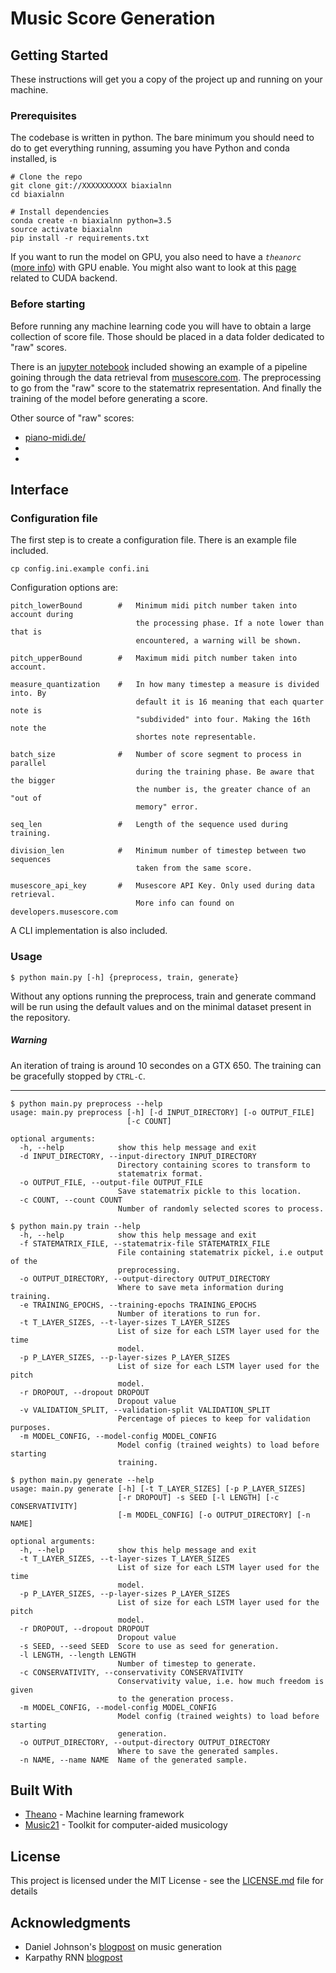 # Music Score Generation

## Getting Started

These instructions will get you a copy of the project up and running on your machine.

### Prerequisites

The codebase is written in python. The bare minimum you should need to do to get everything running, assuming you have Python and conda installed, is

```shell
# Clone the repo
git clone git://XXXXXXXXXX biaxialnn
cd biaxialnn

# Install dependencies
conda create -n biaxialnn python=3.5
source activate biaxialnn
pip install -r requirements.txt
```

If you want to run the model on GPU, you also need to have a _```theanorc```_ ([more info](http://deeplearning.net/software/theano/library/config.html)) with GPU enable. You might also want to look at this [page](http://deeplearning.net/software/theano/tutorial/using_gpu.html) related to CUDA backend.

### Before starting

Before running any machine learning code you will have to obtain a large collection of score file. Those should be placed in a data folder dedicated to "raw" scores. 

There is an [jupyter notebook]() included showing an example of a pipeline goining through the data retrieval from [musescore.com](http://musescore.com/). The preprocessing to go from the "raw" score to the statematrix representation. And finally the training of the model before generating a score.

Other source of "raw" scores:
- [piano-midi.de/](http://www.piano-midi.de/)
-
-

## Interface

### Configuration file

The first step is to create a configuration file. There is an example file included.

```
cp config.ini.example confi.ini
```

Configuration options are:

```
pitch_lowerBound        #   Minimum midi pitch number taken into account during 
                            the processing phase. If a note lower than that is 
                            encountered, a warning will be shown.

pitch_upperBound        #   Maximum midi pitch number taken into account.

measure_quantization    #   In how many timestep a measure is divided into. By
                            default it is 16 meaning that each quarter note is
                            "subdivided" into four. Making the 16th note the 
                            shortes note representable.

batch_size              #   Number of score segment to process in parallel
                            during the training phase. Be aware that the bigger
                            the number is, the greater chance of an "out of 
                            memory" error.

seq_len                 #   Length of the sequence used during training.       

division_len            #   Minimum number of timestep between two sequences 
                            taken from the same score.

musescore_api_key       #   Musescore API Key. Only used during data retrieval.
                            More info can found on developers.musescore.com
```
A CLI implementation is also included.

### Usage


```shell
$ python main.py [-h] {preprocess, train, generate}
```

Without any options running the preprocess, train and generate command will be
run using the default values and on the minimal dataset present in the repository.

##### Warning
An iteration of traing is around 10 secondes on a GTX 650. The training can be
gracefully stopped by ```CTRL-C```.

-------------

```shell
$ python main.py preprocess --help
usage: main.py preprocess [-h] [-d INPUT_DIRECTORY] [-o OUTPUT_FILE]
                          [-c COUNT]

optional arguments:
  -h, --help            show this help message and exit
  -d INPUT_DIRECTORY, --input-directory INPUT_DIRECTORY
                        Directory containing scores to transform to
                        statematrix format.
  -o OUTPUT_FILE, --output-file OUTPUT_FILE
                        Save statematrix pickle to this location.
  -c COUNT, --count COUNT
                        Number of randomly selected scores to process.
```


```shell
$ python main.py train --help                    
  -h, --help            show this help message and exit
  -f STATEMATRIX_FILE, --statematrix-file STATEMATRIX_FILE
                        File containing statematrix pickel, i.e output of the
                        preprocessing.
  -o OUTPUT_DIRECTORY, --output-directory OUTPUT_DIRECTORY
                        Where to save meta information during training.
  -e TRAINING_EPOCHS, --training-epochs TRAINING_EPOCHS
                        Number of iterations to run for.
  -t T_LAYER_SIZES, --t-layer-sizes T_LAYER_SIZES
                        List of size for each LSTM layer used for the time
                        model.
  -p P_LAYER_SIZES, --p-layer-sizes P_LAYER_SIZES
                        List of size for each LSTM layer used for the pitch
                        model.
  -r DROPOUT, --dropout DROPOUT
                        Dropout value
  -v VALIDATION_SPLIT, --validation-split VALIDATION_SPLIT
                        Percentage of pieces to keep for validation purposes.
  -m MODEL_CONFIG, --model-config MODEL_CONFIG
                        Model config (trained weights) to load before starting
                        training.
```

```shell
$ python main.py generate --help
usage: main.py generate [-h] [-t T_LAYER_SIZES] [-p P_LAYER_SIZES]
                        [-r DROPOUT] -s SEED [-l LENGTH] [-c CONSERVATIVITY]
                        [-m MODEL_CONFIG] [-o OUTPUT_DIRECTORY] [-n NAME]

optional arguments:
  -h, --help            show this help message and exit
  -t T_LAYER_SIZES, --t-layer-sizes T_LAYER_SIZES
                        List of size for each LSTM layer used for the time
                        model.
  -p P_LAYER_SIZES, --p-layer-sizes P_LAYER_SIZES
                        List of size for each LSTM layer used for the pitch
                        model.
  -r DROPOUT, --dropout DROPOUT
                        Dropout value
  -s SEED, --seed SEED  Score to use as seed for generation.
  -l LENGTH, --length LENGTH
                        Number of timestep to generate.
  -c CONSERVATIVITY, --conservativity CONSERVATIVITY
                        Conservativity value, i.e. how much freedom is given
                        to the generation process.
  -m MODEL_CONFIG, --model-config MODEL_CONFIG
                        Model config (trained weights) to load before starting
                        generation.
  -o OUTPUT_DIRECTORY, --output-directory OUTPUT_DIRECTORY
                        Where to save the generated samples.
  -n NAME, --name NAME  Name of the generated sample.
```

## Built With

* [Theano](http://www.deeplearning.net/software/theano/) - Machine learning framework
* [Music21](http://web.mit.edu/music21/) - Toolkit for computer-aided musicology

## License

This project is licensed under the MIT License - see the [LICENSE.md](LICENSE.md) file for details

## Acknowledgments

* Daniel Johnson's [blogpost](http://www.hexahedria.com/2015/08/03/composing-music-with-recurrent-neural-networks/) on music generation
* Karpathy RNN [blogpost](https://karpathy.github.io/2015/05/21/rnn-effectiveness/)